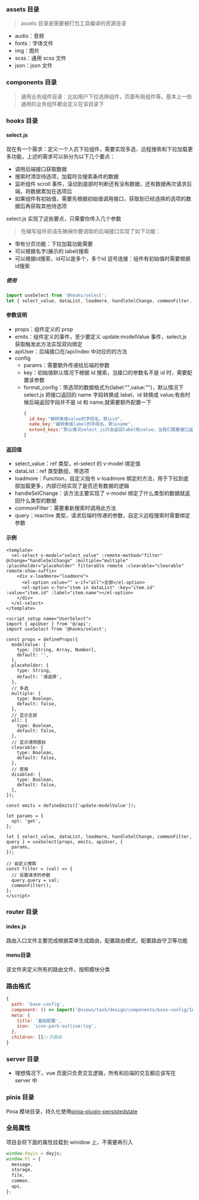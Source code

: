 ### assets 目录

> assets 目录是需要被打包工具编译的资源目录

- audio：音频
- fonts：字体文件
- img：图片
- scss：通用 scss 文件
- json：json 文件

### components 目录

> 通用业务组件目录：比如用户下拉选择组件，页面布局组件等。基本上一些通用的业务组件都会定义在该目录下



### hooks 目录

#### select.js

现在有一个需求：定义一个人员下拉组件，需要实现多选、远程搜索和下拉加载更多功能，上述的需求可以拆分为以下几个要点：

- 调用后端接口获取数据
- 搜索时清空待选项，加载符合搜索条件的数据
- 监听组件 scroll 事件，滚动到底部时判断还有没有数据，还有数据再次请求后端，将数据累加在选项后
- 如果组件有初始值，需要先根据初始值调用接口，获取到已经选择的选项的数据后再获取其他待选项

select.js 实现了这些要点，只需要你传入几个参数

> 在编写组件前请先确保你要调取的后端接口实现了如下功能：

- 带有分页功能：下拉加载功能需要
- 可以根据名字(展示的 label)搜索
- 可以根据id搜索，id可以是多个，多个id 逗号连接：组件有初始值时需要根据id搜索

##### 使用

```js
import useSelect from '@hooks/select';
let { select_value, dataList, loadmore, handleSelChange, commonFilter, query } = useSelect(props, emits, apiUser, config);
```

#### 参数说明

- props：组件定义的 prop
- emits：组件定义的事件，至少要定义 update:modelValue 事件，select.js 获取触发此方法实现双向绑定
- apiUser：后端接口在/api/index 中对应的的方法
- config
  - params：需要额外传递给后端的参数
  - key：初始值默认情况下根据 id 搜索，当接口的参数名不是 id 时，需要配置该参数
  - format_config：带选项的数据格式为{label:"",value:""}，默认情况下 select.js 把接口返回的 name 字段转换成 label，id 转换成 value;有些时候后端返回字段并不是 id 和 name,就需要额外配置一下
    ```js
    {
      id_key:"被转换成value的字段名，默认id",
      name_key:"被转换成label的字段名，默认name",
      extend_keys:"默认情况select.js只会返回label和value，当我们需要接口返回的其他字段时需要定义参数，格式为数组，里面定义的是字段名"
    }
    ```

#### 返回值

- select_value：ref 类型，el-select 的 v-model 绑定值
- dataList：ref 类型数组，带选项
- loadmore：Function，自定义指令 v-loadmore 绑定的方法，用于下拉到底部加载更多，内部已经实现了是否还有数据的逻辑
- handleSelChange：该方法主要实现了 v-model 绑定了什么类型的数据就返回什么类型的数据
- commonFilter：需要重新搜索时调用此方法
- query：reactive 类型，请求后端时传递的参数，自定义远程搜索时需要绑定参数

#### 示例

```vue
<template>
  <el-select v-model="select_value" :remote-method="filter" @change="handleSelChange" :multiple="multiple" :placeholder="placeholder" filterable remote :clearable="clearable" remote-show-suffix>
    <div v-loadmore="loadmore">
      <el-option value="" v-if="all">全部</el-option>
      <el-option v-for="item in dataList" :key="item.id" :value="item.id" :label="item.name"></el-option>
    </div>
  </el-select>
</template>

<script setup name="UserSelect">
import { apiUser } from '@/api';
import useSelect from '@hooks/select';

const props = defineProps({
  modelValue: {
    type: [String, Array, Number],
    default: '',
  },
  placeholder: {
    type: String,
    default: '请选择',
  },
  // 多选
  multiple: {
    type: Boolean,
    default: false,
  },
  // 显示全部
  all: {
    type: Boolean,
    default: false,
  },
  // 显示清除图标
  clearable: {
    type: Boolean,
    default: false,
  },
  // 禁用
  disabled: {
    type: Boolean,
    default: false,
  },
});

const emits = defineEmits(['update:modelValue']);

let params = {
  opt: 'get',
};

let { select_value, dataList, loadmore, handleSelChange, commonFilter, query } = useSelect(props, emits, apiUser, {
  params,
});

// 自定义搜索
const filter = (val) => {
  // 设置请求的参数
  query.query = val;
  commonFilter();
};
</script>
```

### router 目录

#### index.js

路由入口文件主要完成根据菜单生成路由，配置路由模式，配置路由守卫等功能

#### menu目录

该文件夹定义所有的路由文件，按照模块分类

### 路由格式

```js
{
  path: 'base-config',
  component: () => import('@views/task/design/components/base-config/Index.vue'),
  meta: {
    title: '基础配置',
    icon: 'icon-park-outline:log',
  },
  children: []//子路由
}
```

### server 目录

- 理想情况下，vue 页面只负责交互逻辑，所有和后端的交互都应该写在 server 中

### pinia 目录

Pinia 模块目录，持久化使用[pinia-plugin-persistedstate](https://prazdevs.github.io/pinia-plugin-persistedstate/zh/guide/)

### 全局属性

项目会将下面的属性挂载到 winidow 上，不需要再引入

```js
window.dayjs = dayjs;
window.hl = {
  message,
  storage,
  file,
  common,
  api,
};
```
